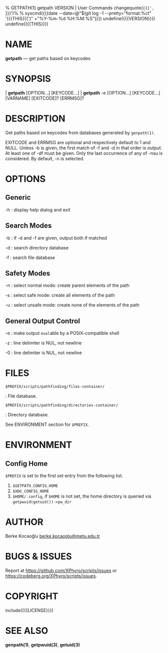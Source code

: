 % GETPATH(1) getpath VERSION | User Commands
changequote(`{{{', `}}}')%
% syscmd({{{date --date=@"$(git log -1 --pretty="format:%ct" '}}}THIS{{{')" +"%Y-%m-%d %H:%M:%S"}}})
undefine({{{VERSION}}})
undefine({{{THIS}}})

# NAME

**getpath** — get paths based on keycodes


# SYNOPSIS

| **getpath** \[OPTION...\] \[KEYCODE...\]
| **getpath** -e \[OPTION...\] \[KEYCODE...\] \[VARNAME\] \[EXITCODE\]? \[ERRMSG\]?


# DESCRIPTION

Get paths based on keycodes from databases generated by `genpath(1)`.

EXITCODE and ERRMSG are optional and respectively default to 1 and NULL. Unless
-b is given, the first match of -f and -d in that order is output. At least one
of -df must be given. Only the last occurrence of any of -nsu is considered. By
default, -n is selected.


# OPTIONS

## Generic

-h
:   display help dialog and exit

## Search Modes

-b
:   if -d and -f are given, output both if matched

-d
:   search directory database

-f
:   search file database

## Safety Modes

-n
:   select normal mode: create parent elements of the path

-s
:   select safe mode: create all elements of the path

-u
:   select unsafe mode: create none of the elements of the path

## General Output Control

-e
:   make output `eval`able by a POSIX-compatible shell

-z
:   line delimiter is NUL, not newline

-0
:   line delimiter is NUL, not newline


# FILES

`$PREFIX/scripts/pathfinding/files-container/`

:   File database.

`$PREFIX/scripts/pathfinding/directories-container/`

:   Directory database.

See ENVIRONMENT section for `$PREFIX`.


# ENVIRONMENT

## Config Home

`$PREFIX` is set to the first set entry from the following list.

1. `$GETPATH_CONFIG_HOME`
2. `$XDG_CONFIG_HOME`
3. `$HOME/.config`, if `$HOME` is not set, the home directory is queried via
   `getpwuid(getuid())->pw_dir`


# AUTHOR

Berke Kocaoğlu <berke.kocaoglu@metu.edu.tr>


# BUGS & ISSUES

Report at <https://github.com/XPhyro/scripts/issues> or
<https://codeberg.org/XPhyro/scripts/issues>.


# COPYRIGHT

include({{{LICENSE}}})


# SEE ALSO

**genpath(1)**, **getpwuid(3)**, **getuid(3)**
